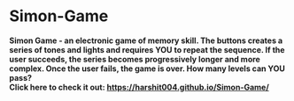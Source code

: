 # Simon-Game
<b>Simon Game<b/> - an electronic game of memory skill. The buttons creates a series of tones and lights and requires YOU to repeat the sequence. If the user succeeds, the series becomes progressively longer and more complex. Once the user fails, the game is over. How many levels can YOU pass?
<br/>
Click here to check it out: https://harshit004.github.io/Simon-Game/
